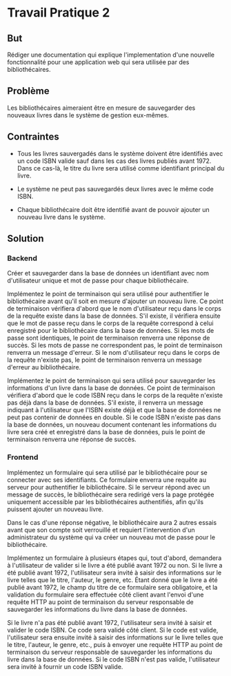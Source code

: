 # Travail Pratique 2

## But

Rédiger une documentation qui explique l'implementation d'une nouvelle fonctionnalité pour une application web qui sera utilisée par des bibliothécaires.

## Problème

Les bibliothécaires aimeraient être en mesure de sauvegarder des nouveaux livres dans le système de gestion eux-mêmes.

## Contraintes

- Tous les livres sauvergadés dans le système doivent être identifiés avec un code ISBN valide sauf dans les cas des livres publiés avant 1972. Dans ce cas-là, le titre du livre sera utilisé comme identifiant principal du livre.

- Le système ne peut pas sauvegardés deux livres avec le même code ISBN.

- Chaque bibliothécaire doit être identifié avant de pouvoir ajouter un nouveau livre dans le système.

## Solution

### Backend

Créer et sauvegarder dans la base de données un identifiant avec nom d'utilisateur unique et mot de passe pour chaque bibliothécaire.

Implémentez le point de terminaison qui sera utilisé pour authentifier le bibliothécaire avant qu'il soit en mesure d'ajouter un nouveau livre. Ce point de terminaison vérifiera d'abord que le nom d'utilisateur reçu dans le corps de la requête existe dans la base de données. S'il existe, il vérifiera ensuite que le mot de passe reçu dans le corps de la requête correspond à celui enregistré pour le bibliothécaire dans la base de données. Si les mots de passe sont identiques, le point de terminaison renverra une réponse de succès. Si les mots de passe ne correspondent pas, le point de terminaison renverra un message d'erreur. Si le nom d'utilisateur reçu dans le corps de la requête n'existe pas, le point de terminaison renverra un message d'erreur au bibliothécaire.

Implémentez le point de terminaison qui sera utilisé pour sauvegarder les informations d'un livre dans la base de données. Ce point de terminaison vérifiera d'abord que le code ISBN reçu dans le corps de la requête n'existe pas déjà dans la base de données. S'il existe, il renverra un message indiquant à l'utilisateur que l'ISBN existe déjà et que la base de données ne peut pas contenir de données en double. Si le code ISBN n'existe pas dans la base de données, un nouveau document contenant les informations du livre sera créé et enregistré dans la base de données, puis le point de terminaison renverra une réponse de succès.

### Frontend

Implémentez un formulaire qui sera utilisé par le bibliothécaire pour se connecter avec ses identifiants. Ce formulaire enverra une requête au serveur pour authentifier le bibliothécaire. Si le serveur répond avec un message de succès, le bibliothécaire sera redirigé vers la page protégée uniquement accessible par les bibliothécaires authentifiés, afin qu'ils puissent ajouter un nouveau livre.

Dans le cas d'une réponse négative, le bibliothécaire aura 2 autres essais avant que son compte soit verrouillé et requiert l'intervention d'un administrateur du système qui va créer un nouveau mot de passe pour le bibliothécaire.

Implémentez un formulaire à plusieurs étapes qui, tout d'abord, demandera à l'utilisateur de valider si le livre a été publié avant 1972 ou non. Si le livre a été publié avant 1972, l'utilisateur sera invité à saisir des informations sur le livre telles que le titre, l'auteur, le genre, etc. Étant donné que le livre a été publié avant 1972, le champ du titre de ce formulaire sera obligatoire, et la validation du formulaire sera effectuée côté client avant l'envoi d'une requête HTTP au point de terminaison du serveur responsable de sauvegarder les informations du livre dans la base de données.

Si le livre n'a pas été publié avant 1972, l'utilisateur sera invité à saisir et valider le code ISBN. Ce code sera validé côté client. Si le code est valide, l'utilisateur sera ensuite invité à saisir des informations sur le livre telles que le titre, l'auteur, le genre, etc., puis à envoyer une requête HTTP au point de terminaison du serveur responsable de sauvegarder les informations du livre dans la base de données. Si le code ISBN n'est pas valide, l'utilisateur sera invité à fournir un code ISBN valide.
